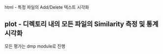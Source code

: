 html - 특정 파일의 Add/Delete 텍스트 시각화

plot - 디렉토리 내의 모든 파일의 Similarity 측정 및 통계 시각화
---
모든 평가는 dmp module로 진행
